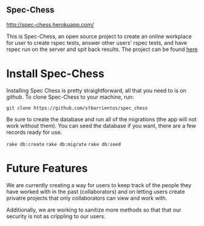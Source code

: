 Spec-Chess
----------

http://spec-chess.herokuapp.com/

This is Spec-Chess, an open source project to create an online workplace for user to create rspec tests, answer other users' rspec tests, and have rspec run on the server and spit back results. The project can be found [here](https://github.com/stbarrientos/spec_chess)

Install Spec-Chess
==================

Installing Spec Chess is pretty straightforward, all that you need to is on github. To clone Spec-Chess to your machine, run:

`git clone https://github.com/stbarrientos/spec_chess`

Be sure to create the database and run all of the migrations (the app will not work without them). You can seed the database if you want, there are a few records ready for use.

`rake db:create`
`rake db:migrate`
`rake db:seed`

Future Features
===============

We are currently creating a way for users to keep track of the people they have worked with in the past (collaborators) and on letting users create privatre projects that only collaborators can view and work with.

Additionally, we are working to sanitize more methods so that that our security is not as crippling to our users.